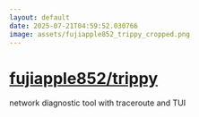 ```yaml
---
layout: default
date: 2025-07-21T04:59:52.030766
image: assets/fujiapple852_trippy_cropped.png
---
```


# [fujiapple852/trippy](https://github.com/fujiapple852/trippy)

network diagnostic tool with traceroute and TUI
